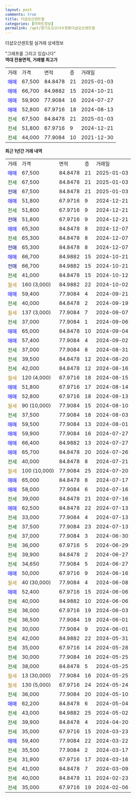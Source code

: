 ```yaml
---
layout: post
comments: true
title: 더샵오산센트럴
categories: [아파트정보]
permalink: /apt/경기도오산시수청동더샵오산센트럴
---
```


더샵오산센트럴 실거래 상세정보

<script type="text/javascript">
  google.charts.load('current', {'packages':['line', 'corechart']});
  google.charts.setOnLoadCallback(drawChart);

  function drawChart() {
    var data = new google.visualization.DataTable();
    data.addColumn('date', '거래일');
    data.addColumn('number', "매매");
    data.addColumn('number', "전세");
    data.addColumn('number', "전매");

    data.addRows([[new Date(Date.parse("2025-01-03")), 67500, null, null], [new Date(Date.parse("2025-01-03")), null, 67500, null], [new Date(Date.parse("2025-01-03")), null, null, 67500], [new Date(Date.parse("2024-12-21")), 51800, null, null], [new Date(Date.parse("2024-12-21")), null, 51800, null], [new Date(Date.parse("2024-12-21")), null, null, 51800], [new Date(Date.parse("2024-12-07")), 65300, null, null], [new Date(Date.parse("2024-12-07")), null, 65300, null], [new Date(Date.parse("2024-12-07")), null, null, 65300], [new Date(Date.parse("2024-10-21")), 66700, null, null], [new Date(Date.parse("2024-10-21")), null, null, 66700], [new Date(Date.parse("2024-10-12")), null, 41000, null], [new Date(Date.parse("2024-10-02")), null, null, null], [new Date(Date.parse("2024-09-21")), 59400, null, null], [new Date(Date.parse("2024-09-19")), null, 40000, null], [new Date(Date.parse("2024-09-07")), null, null, null], [new Date(Date.parse("2024-09-06")), null, 37000, null], [new Date(Date.parse("2024-09-04")), 65000, null, null], [new Date(Date.parse("2024-09-02")), 57400, null, null], [new Date(Date.parse("2024-08-31")), null, 37000, null], [new Date(Date.parse("2024-08-20")), null, 39500, null], [new Date(Date.parse("2024-08-16")), null, 42000, null], [new Date(Date.parse("2024-08-15")), null, null, null], [new Date(Date.parse("2024-08-14")), 51800, null, null], [new Date(Date.parse("2024-08-13")), 52800, null, null], [new Date(Date.parse("2024-08-10")), null, null, null], [new Date(Date.parse("2024-08-03")), null, 37500, null], [new Date(Date.parse("2024-08-01")), 59500, null, null], [new Date(Date.parse("2024-07-27")), 59900, null, null], [new Date(Date.parse("2024-07-27")), 66400, null, null], [new Date(Date.parse("2024-07-26")), 65700, null, null], [new Date(Date.parse("2024-07-21")), null, 40000, null], [new Date(Date.parse("2024-07-20")), null, null, null], [new Date(Date.parse("2024-07-17")), 65000, null, null], [new Date(Date.parse("2024-07-16")), 58000, null, null], [new Date(Date.parse("2024-07-16")), null, 39000, null], [new Date(Date.parse("2024-07-13")), 62500, null, null], [new Date(Date.parse("2024-07-13")), null, 33000, null], [new Date(Date.parse("2024-07-13")), null, 37500, null], [new Date(Date.parse("2024-06-30")), null, 37000, null], [new Date(Date.parse("2024-06-29")), null, 36000, null], [new Date(Date.parse("2024-06-27")), null, 39900, null], [new Date(Date.parse("2024-06-27")), null, 34650, null], [new Date(Date.parse("2024-06-16")), 50000, null, null], [new Date(Date.parse("2024-06-08")), null, null, null], [new Date(Date.parse("2024-06-06")), 52400, null, null], [new Date(Date.parse("2024-06-06")), null, 40000, null], [new Date(Date.parse("2024-06-03")), null, 36000, null], [new Date(Date.parse("2024-06-01")), null, 36500, null], [new Date(Date.parse("2024-06-01")), null, 30000, null], [new Date(Date.parse("2024-05-31")), null, 42000, null], [new Date(Date.parse("2024-05-28")), null, 35000, null], [new Date(Date.parse("2024-05-25")), null, 30000, null], [new Date(Date.parse("2024-05-25")), null, 38000, null], [new Date(Date.parse("2024-05-25")), null, null, null], [new Date(Date.parse("2024-05-24")), null, null, null], [new Date(Date.parse("2024-05-10")), null, 36000, null], [new Date(Date.parse("2024-05-04")), 62200, null, null], [new Date(Date.parse("2024-05-02")), null, 43000, null], [new Date(Date.parse("2024-04-20")), null, 39900, null], [new Date(Date.parse("2024-03-23")), null, 35000, null], [new Date(Date.parse("2024-03-22")), 59400, null, null], [new Date(Date.parse("2024-03-17")), null, 35500, null], [new Date(Date.parse("2024-03-16")), null, 31900, null], [new Date(Date.parse("2024-03-09")), null, 41000, null], [new Date(Date.parse("2024-02-23")), null, 40000, null], [new Date(Date.parse("2024-02-06")), null, 35000, null]]);

    var options = {
      hAxis: {
        format: 'yyyy/MM/dd'
      },    
      lineWidth: 0,
      pointsVisible: true,    
      title: '최근 1년간 유형별 실거래가 분포',
      legend: { position: 'bottom' }
    };

    var formatter = new google.visualization.NumberFormat({pattern:'###,###'} );
    formatter.format(data, 1);
    formatter.format(data, 2);
    
    setTimeout(function() {
        var chart = new google.visualization.LineChart(document.getElementById('columnchart_material'));
        chart.draw(data, (options));
        document.getElementById('loading').style.display = 'none';
    }, 200);
  }
</script>


<div id="loading" style="z-index:20; display: block; margin-left: 0px">"그래프를 그리고 있습니다"</div>
<div id="columnchart_material" style="width: 95%; margin-left: 0px; display: block"></div>
<!-- contents start -->
<b>역대 전용면적, 거래별 최고가</b>
<table class="sortable">
    <tr>
      <td>거래</td>
      <td>가격</td>
      <td>면적</td>
      <td>층</td>
      <td>거래일</td>
    </tr>
        <tr>
          <td><a style="color: blue">매매</a></td>
          <td>67,500</td>
          <td>84.8478</td>
          <td>21</td>
          <td>2025-01-03</td>
        </tr>            <tr>
          <td><a style="color: blue">매매</a></td>
          <td>66,700</td>
          <td>84.9882</td>
          <td>15</td>
          <td>2024-10-21</td>
        </tr>            <tr>
          <td><a style="color: blue">매매</a></td>
          <td>59,900</td>
          <td>77.9084</td>
          <td>16</td>
          <td>2024-07-27</td>
        </tr>            <tr>
          <td><a style="color: blue">매매</a></td>
          <td>52,800</td>
          <td>67.9716</td>
          <td>18</td>
          <td>2024-08-13</td>
        </tr>        
        <tr>
              <td><a style="color: darkgreen">전세</a></td>
              <td>67,500</td>
              <td>84.8478</td>
              <td>21</td>
              <td>2025-01-03</td>
            </tr>            <tr>
              <td><a style="color: darkgreen">전세</a></td>
              <td>51,800</td>
              <td>67.9716</td>
              <td>9</td>
              <td>2024-12-21</td>
            </tr>            <tr>
              <td><a style="color: darkgreen">전세</a></td>
              <td>44,000</td>
              <td>77.9084</td>
              <td>10</td>
              <td>2021-12-30</td>
            </tr>        
    
</table>

<b>최근 1년간 거래 내역</b>

<table class="sortable">
    <tr>
      <td>거래</td>
      <td>가격</td>
      <td>면적</td>
      <td>층</td>
      <td>거래일</td>
    </tr>
    <tr>
      <td><a style="color: blue">매매</a></td>
      <td>67,500</td>
      <td>84.8478</td>
      <td>21</td>
      <td>2025-01-03</td>
    </tr>          <tr>
      <td><a style="color: darkgreen">전세</a></td>
      <td>67,500</td>
      <td>84.8478</td>
      <td>21</td>
      <td>2025-01-03</td>
    </tr>          <tr>
      <td><a style="color: darkblue">전매</a></td>
      <td>67,500</td>
      <td>84.8478</td>
      <td>21</td>
      <td>2025-01-03</td>
    </tr>          <tr>
      <td><a style="color: blue">매매</a></td>
      <td>51,800</td>
      <td>67.9716</td>
      <td>9</td>
      <td>2024-12-21</td>
    </tr>          <tr>
      <td><a style="color: darkgreen">전세</a></td>
      <td>51,800</td>
      <td>67.9716</td>
      <td>9</td>
      <td>2024-12-21</td>
    </tr>          <tr>
      <td><a style="color: darkblue">전매</a></td>
      <td>51,800</td>
      <td>67.9716</td>
      <td>9</td>
      <td>2024-12-21</td>
    </tr>          <tr>
      <td><a style="color: blue">매매</a></td>
      <td>65,300</td>
      <td>84.8478</td>
      <td>8</td>
      <td>2024-12-07</td>
    </tr>          <tr>
      <td><a style="color: darkgreen">전세</a></td>
      <td>65,300</td>
      <td>84.8478</td>
      <td>8</td>
      <td>2024-12-07</td>
    </tr>          <tr>
      <td><a style="color: darkblue">전매</a></td>
      <td>65,300</td>
      <td>84.8478</td>
      <td>8</td>
      <td>2024-12-07</td>
    </tr>          <tr>
      <td><a style="color: blue">매매</a></td>
      <td>66,700</td>
      <td>84.9882</td>
      <td>15</td>
      <td>2024-10-21</td>
    </tr>          <tr>
      <td><a style="color: darkblue">전매</a></td>
      <td>66,700</td>
      <td>84.9882</td>
      <td>15</td>
      <td>2024-10-21</td>
    </tr>          <tr>
      <td><a style="color: darkgreen">전세</a></td>
      <td>41,000</td>
      <td>84.8478</td>
      <td>15</td>
      <td>2024-10-12</td>
    </tr>          <tr>
      <td><a style="color: darkgoldenrod">월세</a></td>
      <td>160 (3,000)</td>
      <td>84.9882</td>
      <td>22</td>
      <td>2024-10-02</td>
    </tr>          <tr>
      <td><a style="color: blue">매매</a></td>
      <td>59,400</td>
      <td>77.9084</td>
      <td>4</td>
      <td>2024-09-21</td>
    </tr>          <tr>
      <td><a style="color: darkgreen">전세</a></td>
      <td>40,000</td>
      <td>84.8478</td>
      <td>2</td>
      <td>2024-09-19</td>
    </tr>          <tr>
      <td><a style="color: darkgoldenrod">월세</a></td>
      <td>137 (3,000)</td>
      <td>77.9084</td>
      <td>7</td>
      <td>2024-09-07</td>
    </tr>          <tr>
      <td><a style="color: darkgreen">전세</a></td>
      <td>37,000</td>
      <td>77.9084</td>
      <td>1</td>
      <td>2024-09-06</td>
    </tr>          <tr>
      <td><a style="color: blue">매매</a></td>
      <td>65,000</td>
      <td>84.8478</td>
      <td>10</td>
      <td>2024-09-04</td>
    </tr>          <tr>
      <td><a style="color: blue">매매</a></td>
      <td>57,400</td>
      <td>77.9084</td>
      <td>4</td>
      <td>2024-09-02</td>
    </tr>          <tr>
      <td><a style="color: darkgreen">전세</a></td>
      <td>37,000</td>
      <td>77.9084</td>
      <td>8</td>
      <td>2024-08-31</td>
    </tr>          <tr>
      <td><a style="color: darkgreen">전세</a></td>
      <td>39,500</td>
      <td>84.8478</td>
      <td>12</td>
      <td>2024-08-20</td>
    </tr>          <tr>
      <td><a style="color: darkgreen">전세</a></td>
      <td>42,000</td>
      <td>84.8478</td>
      <td>12</td>
      <td>2024-08-16</td>
    </tr>          <tr>
      <td><a style="color: darkgoldenrod">월세</a></td>
      <td>120 (4,000)</td>
      <td>67.9716</td>
      <td>18</td>
      <td>2024-08-15</td>
    </tr>          <tr>
      <td><a style="color: blue">매매</a></td>
      <td>51,800</td>
      <td>67.9716</td>
      <td>17</td>
      <td>2024-08-14</td>
    </tr>          <tr>
      <td><a style="color: blue">매매</a></td>
      <td>52,800</td>
      <td>67.9716</td>
      <td>18</td>
      <td>2024-08-13</td>
    </tr>          <tr>
      <td><a style="color: darkgoldenrod">월세</a></td>
      <td>90 (10,000)</td>
      <td>77.9084</td>
      <td>15</td>
      <td>2024-08-10</td>
    </tr>          <tr>
      <td><a style="color: darkgreen">전세</a></td>
      <td>37,500</td>
      <td>77.9084</td>
      <td>18</td>
      <td>2024-08-03</td>
    </tr>          <tr>
      <td><a style="color: blue">매매</a></td>
      <td>59,500</td>
      <td>77.9084</td>
      <td>13</td>
      <td>2024-08-01</td>
    </tr>          <tr>
      <td><a style="color: blue">매매</a></td>
      <td>59,900</td>
      <td>77.9084</td>
      <td>16</td>
      <td>2024-07-27</td>
    </tr>          <tr>
      <td><a style="color: blue">매매</a></td>
      <td>66,400</td>
      <td>84.9882</td>
      <td>13</td>
      <td>2024-07-27</td>
    </tr>          <tr>
      <td><a style="color: blue">매매</a></td>
      <td>65,700</td>
      <td>84.8478</td>
      <td>20</td>
      <td>2024-07-26</td>
    </tr>          <tr>
      <td><a style="color: darkgreen">전세</a></td>
      <td>40,000</td>
      <td>84.8478</td>
      <td>8</td>
      <td>2024-07-21</td>
    </tr>          <tr>
      <td><a style="color: darkgoldenrod">월세</a></td>
      <td>100 (10,000)</td>
      <td>77.9084</td>
      <td>25</td>
      <td>2024-07-20</td>
    </tr>          <tr>
      <td><a style="color: blue">매매</a></td>
      <td>65,000</td>
      <td>84.8478</td>
      <td>8</td>
      <td>2024-07-17</td>
    </tr>          <tr>
      <td><a style="color: blue">매매</a></td>
      <td>58,000</td>
      <td>77.9084</td>
      <td>6</td>
      <td>2024-07-16</td>
    </tr>          <tr>
      <td><a style="color: darkgreen">전세</a></td>
      <td>39,000</td>
      <td>84.8478</td>
      <td>21</td>
      <td>2024-07-16</td>
    </tr>          <tr>
      <td><a style="color: blue">매매</a></td>
      <td>62,500</td>
      <td>84.8478</td>
      <td>22</td>
      <td>2024-07-13</td>
    </tr>          <tr>
      <td><a style="color: darkgreen">전세</a></td>
      <td>33,000</td>
      <td>77.9084</td>
      <td>4</td>
      <td>2024-07-13</td>
    </tr>          <tr>
      <td><a style="color: darkgreen">전세</a></td>
      <td>37,500</td>
      <td>77.9084</td>
      <td>23</td>
      <td>2024-07-13</td>
    </tr>          <tr>
      <td><a style="color: darkgreen">전세</a></td>
      <td>37,000</td>
      <td>77.9084</td>
      <td>3</td>
      <td>2024-06-30</td>
    </tr>          <tr>
      <td><a style="color: darkgreen">전세</a></td>
      <td>36,000</td>
      <td>67.9716</td>
      <td>5</td>
      <td>2024-06-29</td>
    </tr>          <tr>
      <td><a style="color: darkgreen">전세</a></td>
      <td>39,900</td>
      <td>84.8478</td>
      <td>2</td>
      <td>2024-06-27</td>
    </tr>          <tr>
      <td><a style="color: darkgreen">전세</a></td>
      <td>34,650</td>
      <td>77.9084</td>
      <td>5</td>
      <td>2024-06-27</td>
    </tr>          <tr>
      <td><a style="color: blue">매매</a></td>
      <td>50,000</td>
      <td>67.9716</td>
      <td>9</td>
      <td>2024-06-16</td>
    </tr>          <tr>
      <td><a style="color: darkgoldenrod">월세</a></td>
      <td>40 (30,000)</td>
      <td>77.9084</td>
      <td>4</td>
      <td>2024-06-08</td>
    </tr>          <tr>
      <td><a style="color: blue">매매</a></td>
      <td>52,400</td>
      <td>67.9716</td>
      <td>15</td>
      <td>2024-06-06</td>
    </tr>          <tr>
      <td><a style="color: darkgreen">전세</a></td>
      <td>40,000</td>
      <td>84.9882</td>
      <td>10</td>
      <td>2024-06-06</td>
    </tr>          <tr>
      <td><a style="color: darkgreen">전세</a></td>
      <td>36,000</td>
      <td>67.9716</td>
      <td>19</td>
      <td>2024-06-03</td>
    </tr>          <tr>
      <td><a style="color: darkgreen">전세</a></td>
      <td>36,500</td>
      <td>77.9084</td>
      <td>19</td>
      <td>2024-06-01</td>
    </tr>          <tr>
      <td><a style="color: darkgreen">전세</a></td>
      <td>30,000</td>
      <td>77.9084</td>
      <td>9</td>
      <td>2024-06-01</td>
    </tr>          <tr>
      <td><a style="color: darkgreen">전세</a></td>
      <td>42,000</td>
      <td>84.9882</td>
      <td>22</td>
      <td>2024-05-31</td>
    </tr>          <tr>
      <td><a style="color: darkgreen">전세</a></td>
      <td>35,000</td>
      <td>67.9716</td>
      <td>14</td>
      <td>2024-05-28</td>
    </tr>          <tr>
      <td><a style="color: darkgreen">전세</a></td>
      <td>30,000</td>
      <td>77.9084</td>
      <td>16</td>
      <td>2024-05-25</td>
    </tr>          <tr>
      <td><a style="color: darkgreen">전세</a></td>
      <td>38,000</td>
      <td>84.8478</td>
      <td>5</td>
      <td>2024-05-25</td>
    </tr>          <tr>
      <td><a style="color: darkgoldenrod">월세</a></td>
      <td>13 (30,000)</td>
      <td>77.9084</td>
      <td>16</td>
      <td>2024-05-25</td>
    </tr>          <tr>
      <td><a style="color: darkgoldenrod">월세</a></td>
      <td>130 (5,000)</td>
      <td>67.9716</td>
      <td>24</td>
      <td>2024-05-24</td>
    </tr>          <tr>
      <td><a style="color: darkgreen">전세</a></td>
      <td>36,000</td>
      <td>77.9084</td>
      <td>20</td>
      <td>2024-05-10</td>
    </tr>          <tr>
      <td><a style="color: blue">매매</a></td>
      <td>62,200</td>
      <td>84.8478</td>
      <td>6</td>
      <td>2024-05-04</td>
    </tr>          <tr>
      <td><a style="color: darkgreen">전세</a></td>
      <td>43,000</td>
      <td>84.9882</td>
      <td>25</td>
      <td>2024-05-02</td>
    </tr>          <tr>
      <td><a style="color: darkgreen">전세</a></td>
      <td>39,900</td>
      <td>84.8478</td>
      <td>4</td>
      <td>2024-04-20</td>
    </tr>          <tr>
      <td><a style="color: darkgreen">전세</a></td>
      <td>35,000</td>
      <td>67.9716</td>
      <td>15</td>
      <td>2024-03-23</td>
    </tr>          <tr>
      <td><a style="color: blue">매매</a></td>
      <td>59,400</td>
      <td>77.9084</td>
      <td>22</td>
      <td>2024-03-22</td>
    </tr>          <tr>
      <td><a style="color: darkgreen">전세</a></td>
      <td>35,500</td>
      <td>77.9084</td>
      <td>2</td>
      <td>2024-03-17</td>
    </tr>          <tr>
      <td><a style="color: darkgreen">전세</a></td>
      <td>31,900</td>
      <td>67.9716</td>
      <td>17</td>
      <td>2024-03-16</td>
    </tr>          <tr>
      <td><a style="color: darkgreen">전세</a></td>
      <td>41,000</td>
      <td>84.8478</td>
      <td>7</td>
      <td>2024-03-09</td>
    </tr>          <tr>
      <td><a style="color: darkgreen">전세</a></td>
      <td>40,000</td>
      <td>84.8478</td>
      <td>11</td>
      <td>2024-02-23</td>
    </tr>          <tr>
      <td><a style="color: darkgreen">전세</a></td>
      <td>35,000</td>
      <td>67.9716</td>
      <td>19</td>
      <td>2024-02-06</td>
    </tr>      </table>
<!-- contents end -->    

